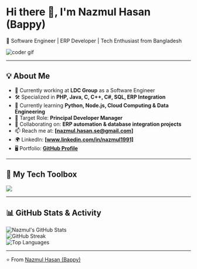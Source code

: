 # Hi there 👋, I'm Nazmul Hasan (Bappy)  
🚀 Software Engineer | ERP Developer | Tech Enthusiast from Bangladesh  

![coder gif](https://media.giphy.com/media/qgQUggAC3Pfv687qPC/giphy.gif)  

---

## 💡 About Me  
- 🔭 Currently working at **LDC Group** as a Software Engineer  
- 🛠️ Specialized in **PHP, Java, C, C++, C#, SQL, ERP Integration**  
- 🌱 Currently learning **Python, Node.js, Cloud Computing & Data Engineering**  
- 💼 Target Role: **Principal Developer Manager**  
- 👥 Collaborating on: **ERP automation & database integration projects**  
- 📫 Reach me at: **[nazmul.hasan.se@gmail.com]**  
- 🌍 LinkedIn: **[www.linkedin.com/in/nazmul1991]**  
- 🖥️ Portfolio: **[GitHub Profile](https://github.com/nazmulhasanse)**  

---

## 🧰 My Tech Toolbox  

<p align="left">
  <img src="https://skillicons.dev/icons?i=php,python,js,html,css,bootstrap,jquery,react,vue,django,graphql,mysql,oracle,mongodb,git,github,linux,aws,docker,vscode" />
</p>
  

---

## 📊 GitHub Stats & Activity  

![Nazmul's GitHub Stats](https://github-readme-stats.vercel.app/api?username=nazmulhasanse&show_icons=true&theme=radical)  
![GitHub Streak](https://streak-stats.demolab.com?user=nazmulhasanse&theme=radical&date_format=j%20M%5B%20Y%5D)  
![Top Languages](https://github-readme-stats.vercel.app/api/top-langs/?username=nazmulhasanse&layout=compact&theme=radical)  

---

⭐️ From [Nazmul Hasan (Bappy)](https://github.com/nazmulhasanse)  

